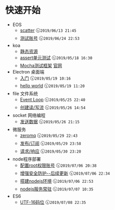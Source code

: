 # 快速开始

* EOS
    * [scatter](/eos/start) :clock1030:`2019/06/13 21:45`
    * [测试账号](/eos/testaccount) :clock1030:`2019/06/24 22:53`
* koa
    * [静态资源](/koa/static)
    * [assert单元测试](/koa/test-assert) :clock1030:`2019/05/18 16:30`
    * [Mocha测试框架](https://www.npmjs.com/package/mocha) [官网](https://mochajs.org/)
* Electron 桌面端
    * [入门](/Electron/start) :clock1030:`2019/05/19 10:16`
    * [hello world](/Electron/hello-world) :clock1030:`2019/05/19 11:20`
* file 文件系统
    * [Event Loop](/filesystem/eventloop) :clock1030:`2019/05/25 22:40`
    * [创建读/写流](/filesystem/createReadStream) :clock1030:`2019/05/26 14:54`
* socket 网络编程
    * [发送数据](/socket/writingdata) :clock1030:`2019/05/26 21:15`
* 微服务
    * [zeromq](/microservices/install) :clock1030:`2019/05/29 22:43`
    * [发布/订阅](/microservices/pubandsub) :clock1030:`2019/05/29 23:58`
    * [请求/响应](/microservices/reqandrep) :clock1030:`2019/05/30 23:20`
* node程序部署
    * [配置root权限账号](/deploy/start) :clock1030:`2019/07/06 20:38`
    * [增强安全防护--后续更新](/deploy/safety) :clock1030:`2019/07/06 22:34`
    * [搭建nodejs环境](/deploy/node) :clock1030:`2019/07/06 22:53`
    * [nodejs服务常驻](/deploy/pm2) :clock1030:`2019/07/07 10:35`
* ES6
    * [UTF-16码位](/es6/string) :clock1030:`2019/07/08 22:35`